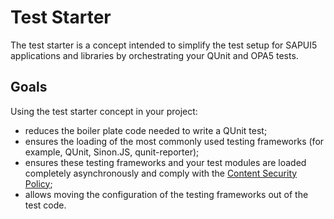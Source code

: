 <!-- loio032be2cb2e1d4115af20862673bedcdb -->

# Test Starter

The test starter is a concept intended to simplify the test setup for SAPUI5 applications and libraries by orchestrating your QUnit and OPA5 tests.



<a name="loio032be2cb2e1d4115af20862673bedcdb__section_szb_fxg_vcc"/>

## Goals

Using the test starter concept in your project:

-   reduces the boiler plate code needed to write a QUnit test;
-   ensures the loading of the most commonly used testing frameworks \(for example, QUnit, Sinon.JS, qunit-reporter\);
-   ensures these testing frameworks and your test modules are loaded completely asynchronously and comply with the [Content Security Policy](../05_Developing_Apps/content-security-policy-fe1a6db.md);
-   allows moving the configuration of the testing frameworks out of the test code.

